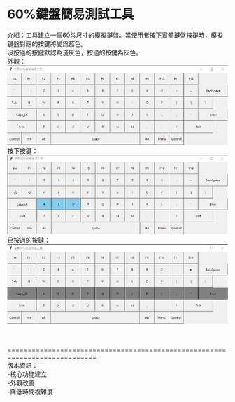# 60%鍵盤簡易測試工具


介紹：工具建立一個60%尺寸的模擬鍵盤。當使用者按下實體鍵盤按鍵時，模擬鍵盤對應的按鍵將變爲藍色。<br>
沒按過的按鍵默認為淺灰色，按過的按鍵為灰色。<br>
外觀：<br>
<img src="https://raw.githubusercontent.com/Zwillinge268/Code/master/Tools/Keyborad_Test/img/01.png"><br>
按下按鍵：<br>
<img src="https://raw.githubusercontent.com/Zwillinge268/Code/master/Tools/Keyborad_Test/img/02.png"><br>
已按過的按鍵：<br>
<img src="https://raw.githubusercontent.com/Zwillinge268/Code/master/Tools/Keyborad_Test/img/03.png"><br><br><br>

============================================================================<br>
版本資訊：<br>
-核心功能建立<br>
-外觀改善<br>
-降低時間複雜度<br>
